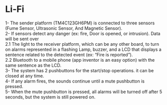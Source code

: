 # Li-Fi
1- The sender platform (TM4C123GH6PM) is connected to three sensors
(Fume Sensor, Ultrasonic Sensor, And Magnetic Sensor).  
2- If sensors detect any danger (ex: fire, Door is opened, or intrusion). Data
will be sent over  
  2.1 The light to the receiver platform, which can be any other board,
  to turn on alarms represented in a flashing Lamp, buzzer, and a
  LCD that displays a sentence related to the detected event (ex:
  “Fire is reported”).  
  2.2 Bluetooth to a mobile phone (app inventor is an easy option)
  with the same sentence as the LCD.  
3- The system has 2 pushbuttons for the start/stop operations. it can be
closed at any time.  
4- If any alarm fires, the sounds continue until a mute pushbutton is
pressed.  
5- When the mute pushbutton is pressed, all alarms will be turned off after
5 seconds, but the system is still powered on.   
